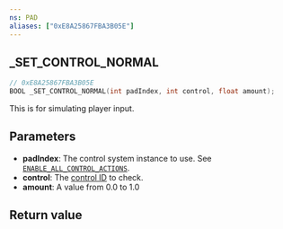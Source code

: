 ```yaml
---
ns: PAD
aliases: ["0xE8A25867FBA3B05E"]
---
```

## _SET_CONTROL_NORMAL

```c
// 0xE8A25867FBA3B05E
BOOL _SET_CONTROL_NORMAL(int padIndex, int control, float amount);
```

This is for simulating player input.

## Parameters
* **padIndex**: The control system instance to use. See [`ENABLE_ALL_CONTROL_ACTIONS`](#_0xA5FFE9B05F199DE7).
* **control**: The [control ID](https://docs.fivem.net/docs/game-references/controls/#controls) to check.
* **amount**:  A value from 0.0 to 1.0

## Return value
